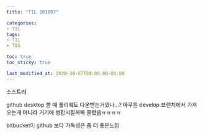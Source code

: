 ```yaml
---
title: "TIL 201007"

categories:
- TIL
tags:
- TIL
- TIS

toc: true
toc_sticky: true

last_modified_at: 2020-10-07T08:06:00-05:00
---
```

소스트리

github desktop 쓸 때 풀리퀘도 다운받는거였나...? 아무튼 develop 브랜치에서 가져오는게 아니라 거기에 병합시킬까봐 쫄렸음ㅠㅠㅠㅠ

bitbucket이 github 보다 가독성은 좀 더 좋은느낌
